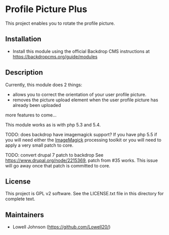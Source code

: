 Profile Picture Plus
======================

This project enables you to rotate the profile picture.

Installation
------------

- Install this module using the official Backdrop CMS instructions at
  https://backdropcms.org/guide/modules

Description
-----------

Currently, this module does 2 things:

<ul>
  <li>allows you to correct the orientation of your user profile picture.</li>
  <li>removes the picture upload element when the user profile picture has already been uploaded</li>
</ul>

more features to come...

This module works as is with php 5.3 and 5.4. 

TODO: does backdrop have imagemagick support?
If you have php 5.5 if you will need either the <a href="https://www.drupal.org/project/imagemagick" title="ImageMagick">ImageMagick</a> processing toolkit or you will need to apply a very small patch to core. 

TODO: convert drupal 7 patch to backdrop
See https://www.drupal.org/node/2215369, patch from #35 works. This issue will go away once that patch is committed to core.

License
-------

This project is GPL v2 software. See the LICENSE.txt file in this directory for
complete text.

Maintainers
-----------

- Lowell Johnson (https://github.com/Lowell20/)

